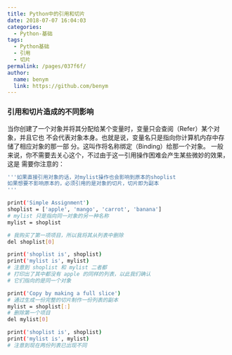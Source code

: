 ```yaml
---
title: Python中的引用和切片
date: 2018-07-07 16:04:03
categories: 
  - Python-基础
tags: 
  - Python基础
  - 引用
  - 切片
permalink: /pages/037f6f/
author: 
  name: benym
  link: https://github.com/benym
---
```


### 引用和切片造成的不同影响

当你创建了一个对象并将其分配给某个变量时，变量只会查阅（Refer）某个对象，并且它也
不会代表对象本身。也就是说，变量名只是指向你计算机内存中存储了相应对象的那一部
分。这叫作将名称绑定（Binding）给那一个对象。
一般来说，你不需要去关心这个，不过由于这一引用操作困难会产生某些微妙的效果，这是
需要你注意的：

<!-- more -->

```bash
'''如果直接引用对象的话，对mylist操作也会影响到原本的shoplist
如果想要不影响原本的，必须引用的是对象的切片，切片即为副本
'''

print('Simple Assignment')
shoplist = ['apple', 'mango', 'carrot', 'banana']
# mylist 只是指向同一对象的另一种名称
mylist = shoplist

# 我购买了第一项项目，所以我将其从列表中删除
del shoplist[0]

print('shoplist is', shoplist)
print('mylist is', mylist)
# 注意到 shoplist 和 mylist 二者都
# 打印出了其中都没有 apple 的同样的列表，以此我们确认
# 它们指向的是同一个对象

print('Copy by making a full slice')
# 通过生成一份完整的切片制作一份列表的副本
mylist = shoplist[:]
# 删除第一个项目
del mylist[0]

print('shoplist is', shoplist)
print('mylist is', mylist)
# 注意到现在两份列表已出现不同
```